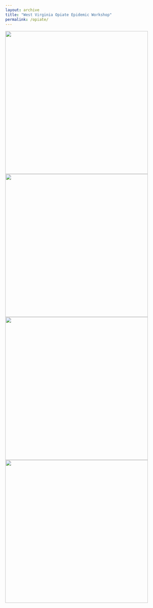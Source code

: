 ```yaml
---
layout: archive
title: "West Virginia Opiate Epidemic Workshop"
permalink: /opiate/
---
```



<img src="/images/personal/jonjon.jpg" width="450"/> <img src="/images/personal/donkeys.jpg" width="450" />
<img src="/images/personal/jonjon.jpg" width="450"/> <img src="/images/personal/donkeys.jpg" width="450" />
